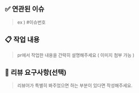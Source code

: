 ## :white_check_mark: 연관된 이슈
> ex ) #이슈번호

##  :clipboard: 작업 내용
> pr에서 작업한 내용을 간략히 설명해주세요 ( 이미지 첨부 가능 )





## :speech_balloon: 리뷰 요구사항(선택)
> 리뷰어가 특별히 봐주었으면 하는 부분이 있다면 작성해주세요.

